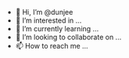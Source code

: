 - 👋 Hi, I’m @dunjee
- 👀 I’m interested in ...
- 🌱 I’m currently learning ...
- 💞️ I’m looking to collaborate on ...
- 📫 How to reach me ...

<!---
dunjee/dunjee is a ✨ special ✨ repository because its `README.md` (this file) appears on your GitHub profile.
You can click the Preview link to take a look at your changes.
--->
